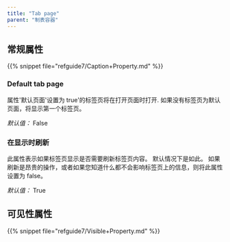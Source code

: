 ```yaml
---
title: "Tab page"
parent: "制表容器"
---
```



## 常规属性

{{% snippet file="refguide7/Caption+Property.md" %}}

### Default tab page

属性'默认页面'设置为 true'的标签页将在打开页面时打开. 如果没有标签页为默认页面，将显示第一个标签页。

_默认值：_ False

### 在显示时刷新

此属性表示如果标签页显示是否需要刷新标签页内容。 默认情况下是如此。 如果刷新是昂贵的操作，或者如果您知道什么都不会影响标签页上的信息，则将此属性设置为 false。

_默认值：_ True

## 可见性属性

{{% snippet file="refguide7/Visible+Property.md" %}}
